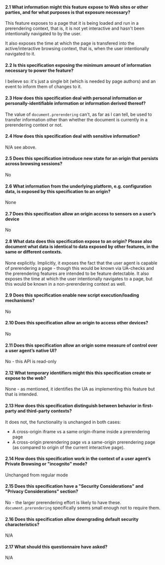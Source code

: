 #### 2.1 What information might this feature expose to Web sites or other parties, and for what purposes is that exposure necessary?

This feature exposes to a page that it is being loaded and run in a prerendering context, that is, it is not yet interactive and hasn't been intentionally navigated to by the user.

It also exposes the time at which the page is transfered into the active/interactive browsing context, that is, when the user intentionally navigated to it.

#### 2.2 Is this specification exposing the minimum amount of information necessary to power the feature?

I believe so: it's just a single bit (which is needed by page authors) and an event to inform them of changes to it.

#### 2.3 How does this specification deal with personal information or personally-identifiable information or information derived thereof?

The value of `document.prerendering` can't, as far as I can tell, be used to transfer information other than whether the document is currently in a prerendering context or not.

#### 2.4 How does this specification deal with sensitive information?

N/A see above.

#### 2.5 Does this specification introduce new state for an origin that persists across browsing sessions?

No

#### 2.6 What information from the underlying platform, e.g. configuration data, is exposed by this specification to an origin?

None

#### 2.7 Does this specification allow an origin access to sensors on a user’s device

No

#### 2.8 What data does this specification expose to an origin? Please also document what data is identical to data exposed by other features, in the same or different contexts.

None explicitly. Implicitly, it exposes the fact that the user agent is capable of prerendering a page - though this would be known via UA-checks and the prerendering features are intended to be feature detectable. It also exposes the time at which the user intentionally navigates to a page, but this would be known in a non-prerendering context as well.

#### 2.9 Does this specification enable new script execution/loading mechanisms?

No

#### 2.10 Does this specification allow an origin to access other devices?

No

#### 2.11 Does this specification allow an origin some measure of control over a user agent’s native UI?

No - this API is read-only

#### 2.12 What temporary identifiers might this this specification create or expose to the web?

None - as mentioned, it identifies the UA as implementing this feature but that is intended.

#### 2.13 How does this specification distinguish between behavior in first-party and third-party contexts?

It does not, the functionality is unchanged in both cases:

* A cross-origin iframe vs a same origin-iframe inside a prerendering page
* A cross-origin prerendering page vs a same-origin prerendering page (as compared to origin of the current interactive page).

#### 2.14 How does this specification work in the context of a user agent’s Private Browsing or "incognito" mode?

Unchanged from regular mode

#### 2.15 Does this specification have a "Security Considerations" and "Privacy Considerations" section?

No - the larger prerendering effort is likely to have these. `document.prerendering` specifically seems small enough not to require them.

#### 2.16 Does this specification allow downgrading default security characteristics?

N/A

#### 2.17 What should this questionnaire have asked?

N/A

